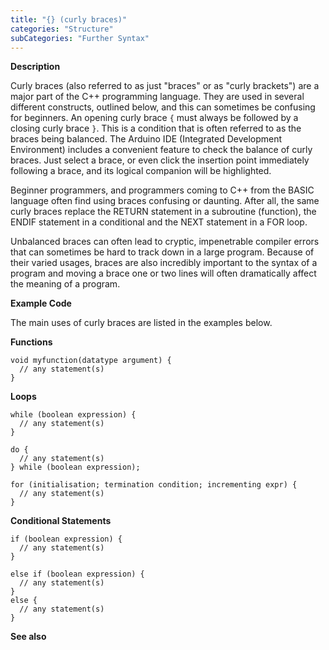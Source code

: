 ```yaml
---
title: "{} (curly braces)"
categories: "Structure"
subCategories: "Further Syntax"
---
```


**Description**

Curly braces (also referred to as just "braces" or as "curly brackets")
are a major part of the C++ programming language. They are used in
several different constructs, outlined below, and this can sometimes be
confusing for beginners.
An opening curly brace `{` must always be followed by a closing curly
brace `}`. This is a condition that is often referred to as the braces
being balanced. The Arduino IDE (Integrated Development Environment)
includes a convenient feature to check the balance of curly braces. Just
select a brace, or even click the insertion point immediately following
a brace, and its logical companion will be highlighted.

Beginner programmers, and programmers coming to C++ from the BASIC
language often find using braces confusing or daunting. After all, the
same curly braces replace the RETURN statement in a subroutine
(function), the ENDIF statement in a conditional and the NEXT statement
in a FOR loop.

Unbalanced braces can often lead to cryptic, impenetrable compiler
errors that can sometimes be hard to track down in a large program.
Because of their varied usages, braces are also incredibly important to
the syntax of a program and moving a brace one or two lines will often
dramatically affect the meaning of a program.

**Example Code**

The main uses of curly braces are listed in the examples below.

**Functions**

    void myfunction(datatype argument) {
      // any statement(s)
    }

**Loops**

    while (boolean expression) {
      // any statement(s)
    }

    do {
      // any statement(s)
    } while (boolean expression);

    for (initialisation; termination condition; incrementing expr) {
      // any statement(s)
    }

**Conditional Statements**

    if (boolean expression) {
      // any statement(s)
    }

    else if (boolean expression) {
      // any statement(s)
    }
    else {
      // any statement(s)
    }

**See also**

